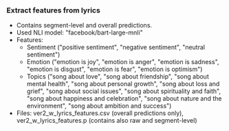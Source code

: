 ### Extract features from lyrics
- Contains segment-level and overall predictions.
- Used NLI model: "facebook/bart-large-mnli"
- Features:
    * Sentiment ("positive sentiment", "negative sentiment", "neutral sentiment")
    * Emotion ("emotion is joy", "emotion is anger", "emotion is sadness", "emotion is disgust", "emotion is fear", "emotion is optimism")
    * Topics ("song about love", "song about friendship", "song about mental health", "song about personal growth", "song about loss and grief", "song about social issues", "song about spirituality and faith", "song about happiness and celebration", "song about nature and the environment", "song about ambition and success")
- Files: ver2_w_lyrics_features.csv (overall predictions only), ver2_w_lyrics_features.p (contains also raw and segment-level)
